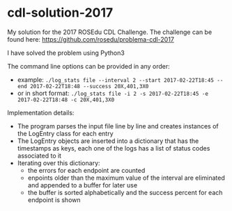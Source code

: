# cdl-solution-2017
My solution for the 2017 ROSEdu CDL Challenge. The challenge can be found here: https://github.com/rosedu/problema-cdl-2017

I have solved the problem using Python3

The command line options can be provided in any order:

  - example: ```./log_stats file --interval 2 --start 2017-02-22T18:45 --end 2017-02-22T18:48 --success 20X,401,3X0```
  - or in short format: ```./log_stats file -i 2 -s 2017-02-22T18:45 -e 2017-02-22T18:48 -c 20X,401,3X0```

Implementation details:

- The program parses the input file line by line and creates instances of the LogEntry class for each entry
- The LogEntry objects are inserted into a dictionary that has the timestamps as keys, each one of the logs has a list of status codes associated to it
- Iterating over this dictionary:
  - the errors for each endpoint are counted
  - enpoints older than the maximum value of the interval are eliminated and appended to a buffer for later use
  - the buffer is sorted alphabetically and the success percent for each endpoint is shown

